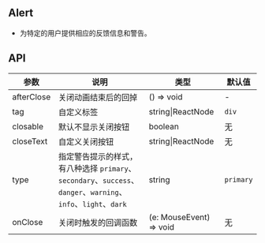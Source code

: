## Alert

- 为特定的用户提供相应的反馈信息和警告。

## API

| 参数 | 说明 | 类型 | 默认值 |
| --- | --- | --- | --- |
| afterClose | 关闭动画结束后的回掉 | () => void | - |
| tag | 自定义标签 | string\|ReactNode | `div` |
| closable | 默认不显示关闭按钮 | boolean | 无 |
| closeText | 自定义关闭按钮 | string\|ReactNode | 无 |
| type | 指定警告提示的样式，有八种选择 `primary`、`secondary`、`success`、`danger`、`warning`、`info`、`light`、`dark` | string | `primary` |
| onClose | 关闭时触发的回调函数 | (e: MouseEvent) => void | 无 |